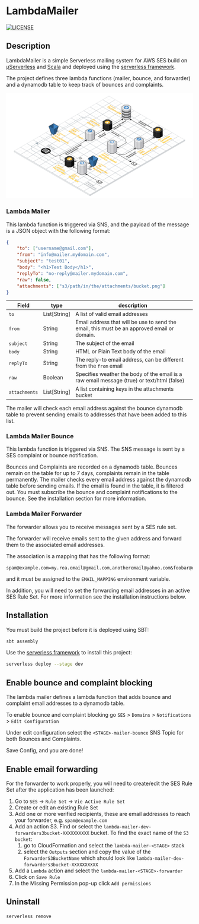 LambdaMailer
============
[![LICENSE](https://img.shields.io/badge/license-Apache--2.0-blue.svg?longCache=true&style=flat-square)](LICENSE)

## Description
LambdaMailer is a simple Serverless mailing system for AWS SES build on [µServerless](https://github.com/onema/uServerless) and [Scala](https://www.scala-lang.org/)
and deployed using the [serverless framework](https://serverless.com).

The project defines three lambda functions (mailer, bounce, and forwarder) and a dynamodb table to keep track of bounces and complaints.

![Serverless Lambda Mailer](docs/img/ServerlessLambdaMailer.png)

### Lambda Mailer
This lambda function is triggered via SNS, and the payload of the message is
a JSON object with the following format:

```json
{
    "to": ["username@gmail.com"],
    "from": "info@mailer.mydomain.com",
    "subject": "test01",
    "body": "<h1>Test Body</h1>",
    "replyTo": "no-reply@mailer.mydomain.com",
    "raw": false,
    "attachments": ["s3/path/in/the/attachments/bucket.png"]
}
```

| Field         | type         | description                                                                                 |
|-------------- |--------------|---------------------------------------------------------------------------------------------|
| `to`          | List\[String\] | A list of valid email addresses                                                           |
| `from`        | String       | Email address that will be use to send the email, this must be an approved email or domain. |
| `subject`     | String       | The subject of the email                                                                    |
| `body`        | String       | HTML or Plain Text body of the email                                                        |
| `replyTo`     | String       | The reply-to email address, can be different from the `from` email                          |
| `raw`         | Boolean      | Specifies weather the body of the email is a raw email message (true) or text/html (false)  |
| `attachments` | List\[String\] | A list containing keys in the attachments bucket                                          |


The mailer will check each email address against the bounce dynamodb table to prevent sending emails to
addresses that have been added to this list.

### Lambda Mailer Bounce
This lambda function is triggered via SNS. The SNS message is sent by a SES
complaint or bounce notification.

Bounces and Complaints are recorded on a dynamodb table. Bounces remain on
the table for up to 7 days, complaints remain in the table permanently.
The mailer checks every email address against the dynamodb table before sending
emails. If the email is found in the table, it is filtered out.
You must subscribe the bounce and complaint notifications to the bounce. See the installation section
for more information.

### Lambda Mailer Forwarder
The forwarder allows you to receive messages sent by a SES rule set. 

The forwarder will receive emails sent to the given address and forward them to the associated email addresses.

The association is a mapping that has the following format:

```
spam@example.com=my.rea.email@gmail.com,anotheremail@yahoo.com&foobar@example2.com=some@email.com
```
and it must be assigned to the `EMAIL_MAPPING` environment variable. 

In addition, you will need to set the forwarding email addresses in an active SES Rule Set.
For more information see the installation instructions below.

## Installation
You must build the project before it is deployed using SBT:
```bash
sbt assembly
```

Use the [serverless framework](https://serverless.com/) to install this project:
```bash
serverless deploy --stage dev
```

## Enable bounce and complaint blocking
The lambda mailer defines a lambda function that adds bounce and complaint email addresses
to a dynamodb table.

To enable bounce and complaint blocking go `SES` > `Domains` > `Notifications` > `Edit Configuration`

Under edit configuration select the `<STAGE>-mailer-bounce` SNS Topic for both Bounces and Complaints.

Save Config, and you are done!

## Enable email forwarding
For the forwarder to work properly, you will need to create/edit the SES Rule Set after the application has been launched:
1. Go to `SES` -> `Rule Set` -> `Vie Active Rule Set`
1. Create or edit an existing Rule Set
1. Add one or more verified recipients, these are email addresses to reach your forwarder, e.g. `spam@example.com`
1. Add an action S3. Find or select the `lambda-mailer-dev-forwarders3bucket-XXXXXXXXXX` bucket. To find the exact name of the `S3 bucket`:
    1. go to CloudFormation and select the `lambda-mailer-<STAGE>` stack
    1. select the `Outputs` section and copy the value of the `ForwarderS3BucketName` which should look like `lambda-mailer-dev-forwarders3bucket-XXXXXXXXXX`
1. Add a `Lambda` action and select the `lambda-mailer-<STAGE>-forwarder`
1. Click on `Save Rule`
1. In the Missing Permission pop-up click `Add permissions`

## Uninstall
```bash
serverless remove 
```
